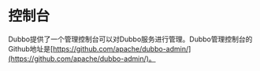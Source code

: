 # 控制台

Dubbo提供了一个管理控制台可以对Dubbo服务进行管理。Dubbo管理控制台的Github地址是[https://github.com/apache/dubbo-admin/](https://github.com/apache/dubbo-admin/)。